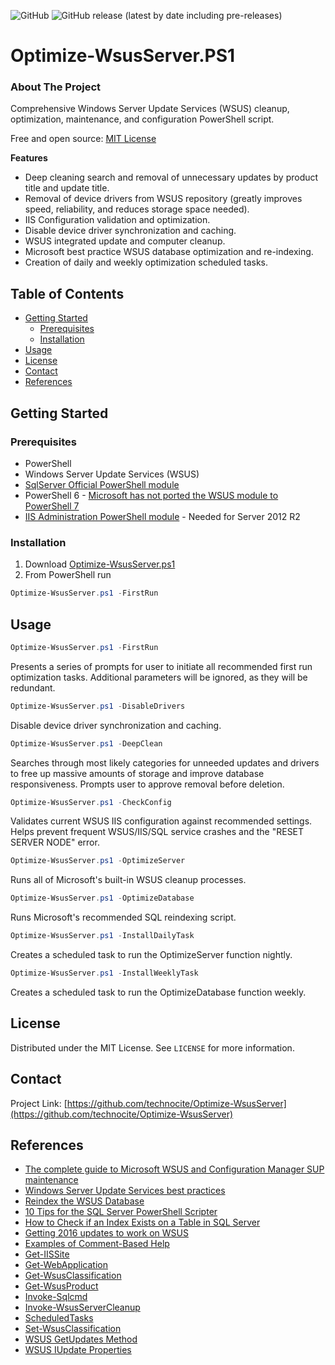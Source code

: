 ![GitHub](https://img.shields.io/github/license/technocite/Optimize-WsusServer?style=flat-square) ![GitHub release (latest by date including pre-releases)](https://img.shields.io/github/v/release/technocite/Optimize-WsusServer?include_prereleases&style=flat-square)
# Optimize-WsusServer.PS1

<!-- ABOUT THE PROJECT -->
### About The Project
Comprehensive Windows Server Update Services (WSUS) cleanup, optimization, maintenance, and configuration PowerShell script.

Free and open source: [MIT License](https://github.com/technocite/Optimize-WsusServer/blob/master/LICENSE)

**Features**
* Deep cleaning search and removal of unnecessary updates by product title and update title.
* Removal of device drivers from WSUS repository (greatly improves speed, reliability, and reduces storage space needed).
* IIS Configuration validation and optimization.
* Disable device driver synchronization and caching.
* WSUS integrated update and computer cleanup.
* Microsoft best practice WSUS database optimization and re-indexing.
* Creation of daily and weekly optimization scheduled tasks.

<!-- TABLE OF CONTENTS -->
## Table of Contents
* [Getting Started](#getting-started)
  * [Prerequisites](#prerequisites)
  * [Installation](#installation)
* [Usage](#usage)
* [License](#license)
* [Contact](#contact)
* [References](#references)

<!-- GETTING STARTED -->
## Getting Started

### Prerequisites
* PowerShell
* Windows Server Update Services (WSUS)
* [SqlServer Official PowerShell module](https://docs.microsoft.com/en-us/sql/powershell/download-sql-server-ps-module?view=sql-server-ver15)
* PowerShell 6 - [Microsoft has not ported the WSUS module to PowerShell 7](https://github.com/PowerShell/PowerShellModuleCoverage/issues/11)
* [IIS Administration PowerShell module](https://blogs.iis.net/iisteam/introducing-iisadministration-in-the-powershell-gallery) - Needed for Server 2012 R2

### Installation
1. Download [Optimize-WsusServer.ps1](https://github.com/technocite/Optimize-WsusServer/blob/master/Optimize-WsusServer.ps1)
2. From PowerShell run
```powershell
Optimize-WsusServer.ps1 -FirstRun
```
<!-- USAGE EXAMPLES -->
## Usage

```powershell
Optimize-WsusServer.ps1 -FirstRun
```
Presents a series of prompts for user to initiate all recommended first run optimization tasks. Additional parameters will be ignored, as they will be redundant.

```powershell
Optimize-WsusServer.ps1 -DisableDrivers
```
Disable device driver synchronization and caching.

```powershell
Optimize-WsusServer.ps1 -DeepClean
```
Searches through most likely categories for unneeded updates and drivers to free up massive amounts of storage and improve database responsiveness. Prompts user to approve removal before deletion.

```powershell
Optimize-WsusServer.ps1 -CheckConfig
```
Validates current WSUS IIS configuration against recommended settings. Helps prevent frequent WSUS/IIS/SQL service crashes and the "RESET SERVER NODE" error.

```powershell
Optimize-WsusServer.ps1 -OptimizeServer
```
Runs all of Microsoft's built-in WSUS cleanup processes.

```powershell
Optimize-WsusServer.ps1 -OptimizeDatabase
```
Runs Microsoft's recommended SQL reindexing script.

```powershell
Optimize-WsusServer.ps1 -InstallDailyTask
```
Creates a scheduled task to run the OptimizeServer function nightly.

```powershell
Optimize-WsusServer.ps1 -InstallWeeklyTask
```
Creates a scheduled task to run the OptimizeDatabase function weekly.

<!-- LICENSE -->
## License
Distributed under the MIT License. See `LICENSE` for more information.

<!-- CONTACT -->
## Contact

Project Link: [https://github.com/technocite/Optimize-WsusServer](https://github.com/technocite/Optimize-WsusServer)

<!-- REFERENCES -->
## References
* [The complete guide to Microsoft WSUS and Configuration Manager SUP maintenance](https://support.microsoft.com/en-us/help/4490644/complete-guide-to-microsoft-wsus-and-configuration-manager-sup-maint)
* [Windows Server Update Services best practices](https://docs.microsoft.com/en-us/troubleshoot/mem/configmgr/windows-server-update-services-best-practices)
* [Reindex the WSUS Database](https://docs.microsoft.com/en-us/previous-versions/windows/it-pro/windows-server-2008-R2-and-2008/dd939795(v=ws.10))
* [10 Tips for the SQL Server PowerShell Scripter](https://devblogs.microsoft.com/scripting/10-tips-for-the-sql-server-powershell-scripter/)
* [How to Check if an Index Exists on a Table in SQL Server](https://littlekendra.com/2016/01/28/how-to-check-if-an-index-exists-on-a-table-in-sql-server/)
* [Getting 2016 updates to work on WSUS](https://www.reddit.com/r/sysadmin/comments/996xul/getting_2016_updates_to_work_on_wsus/)
* [Examples of Comment-Based Help](https://docs.microsoft.com/en-us/powershell/scripting/developer/help/examples-of-comment-based-help?view=powershell-7)
* [Get-IISSite](https://docs.microsoft.com/en-us/powershell/module/iisadministration/get-iissite?view=win10-ps)
* [Get-WebApplication](https://docs.microsoft.com/en-us/powershell/module/webadminstration/get-webapplication?view=winserver2012-ps)
* [Get-WsusClassification](https://docs.microsoft.com/en-us/powershell/module/wsus/get-wsusclassification?view=win10-ps)
* [Get-WsusProduct](https://docs.microsoft.com/en-us/powershell/module/wsus/get-wsusproduct?view=win10-ps)
* [Invoke-Sqlcmd](https://docs.microsoft.com/en-us/powershell/module/sqlserver/invoke-sqlcmd?view=sqlserver-ps)
* [Invoke-WsusServerCleanup](https://docs.microsoft.com/en-us/powershell/module/wsus/Invoke-WsusServerCleanup?view=win10-ps)
* [ScheduledTasks](https://docs.microsoft.com/en-us/powershell/module/scheduledtasks/?view=win10-ps)
* [Set-WsusClassification](https://docs.microsoft.com/en-us/powershell/module/updateservices/set-wsusclassification?view=win10-ps)
* [WSUS GetUpdates Method](https://docs.microsoft.com/en-us/previous-versions/windows/desktop/aa350127(v=vs.85))
* [WSUS IUpdate Properties](https://docs.microsoft.com/en-us/previous-versions/windows/desktop/ms752741(v=vs.85))
